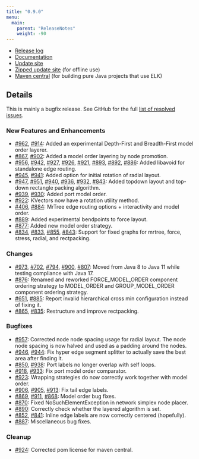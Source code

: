 ```yaml
---
title: "0.9.0"
menu:
  main:
    parent: "ReleaseNotes"
    weight: -90
---
```


* [Release log](https://projects.eclipse.org/projects/modeling.elk/releases/0.9.0)
* [Documentation](https://download.eclipse.org/elk/updates/releases/0.9.0/elk-0.9.0-docs.zip)
* [Update site](https://download.eclipse.org/elk/updates/releases/0.9.0/)
* [Zipped update site](https://download.eclipse.org/elk/updates/releases/0.9.0/elk-0.9.0.zip) (for offline use)
* [Maven central](https://repo.maven.apache.org/maven2/org/eclipse/elk/) (for building pure Java projects that use ELK)



## Details

This is mainly a bugfix release. See GitHub for the full [list of resolved issues](https://github.com/eclipse/elk/milestone/15?closed=1).


### New Features and Enhancements

* [#962](https://github.com/eclipse/elk/pull/962), [#914](https://github.com/eclipse/elk/pull/914): Added an experimental Depth-First and Breadth-First model order layerer.
* [#867](https://github.com/eclipse/elk/pull/867), [#902](https://github.com/eclipse/elk/pull/902/): Added a model order layering by node promotion.
* [#956](https://github.com/eclipse/elk/pull/956), [#942](https://github.com/eclipse/elk/pull/942), [#927](https://github.com/eclipse/elk/pull/927), [#926](https://github.com/eclipse/elk/pull/926), [#921](https://github.com/eclipse/elk/pull/921), [#893](https://github.com/eclipse/elk/pull/893), [#892](https://github.com/eclipse/elk/pull/892), [#886](https://github.com/eclipse/elk/pull/886): Added libavoid for standalone edge routing.
* [#945](https://github.com/eclipse/elk/pull/945), [#941](https://github.com/eclipse/elk/pull/941): Added option for initial rotation of radial layout.
* [#947](https://github.com/eclipse/elk/issues/947), [#951](https://github.com/eclipse/elk/pull/951), [#940](https://github.com/eclipse/elk/pull/940), [#936](https://github.com/eclipse/elk/pull/936), [\#932,](https://github.com/eclipse/elk/pull/932) [#843](https://github.com/eclipse/elk/pull/843): Added topdown layout and top-down rectangle packing algorithm.
* [#939](https://github.com/eclipse/elk/pull/939), [#930](https://github.com/eclipse/elk/issues/930): Added port model order.
* [#922](https://github.com/eclipse/elk/pull/922): KVectors now have a rotation utility method.
* [#406](https://github.com/eclipse/elk/issues/406), [#884](https://github.com/eclipse/elk/pull/884): MrTree edge routing options + interactivity and model order.
* [#889](https://github.com/eclipse/elk/pull/889): Added experimental bendpoints to force layout.
* [#877:](https://github.com/eclipse/elk/pull/877) Added new model order strategy. 
* [#834](https://github.com/eclipse/elk/pull/834), [#833](https://github.com/eclipse/elk/issues/833), [#855](https://github.com/eclipse/elk/pull/855), [#843](https://github.com/eclipse/elk/pull/843):  Support for fixed graphs for mrtree, force, stress, radial, and rectpacking.

### Changes

- [#973](https://github.com/eclipse/elk/pull/973), [#702](https://github.com/eclipse/elk/issues/702), [#794](https://github.com/eclipse/elk/issues/794), [#900](https://github.com/eclipse/elk/pull/900), [#807](https://github.com/eclipse/elk/issues/807): Moved from Java 8 to Java 11 while testing compliance with Java 17.
-  [#876](https://github.com/eclipse/elk/pull/876): Renamed and reworked FORCE_MODEL_ORDER component ordering strategy to MODEL_ORDER and GROUP_MODEL_ORDER component ordering strategy.
- [#651](https://github.com/eclipse/elk/issues/651), [#885](https://github.com/eclipse/elk/pull/885): Report invalid hierarchical cross min configuration instead of fixing it.
- [#865](https://github.com/eclipse/elk/pull/865), [#835](https://github.com/eclipse/elk/pull/835): Restructure and improve rectpacking.


### Bugfixes

* [#957](https://github.com/eclipse/elk/pull/957): Corrected node node spacing usage for radial layout. The node node spacing is now halved and used as a padding around the nodes.
* [#946](https://github.com/eclipse/elk/pull/946/), [#944](https://github.com/eclipse/elk/issues/944): Fix hyper edge segment splitter to actually save the best area after finding it.
* [#850](https://github.com/eclipse/elk/issues/850), [#938](https://github.com/eclipse/elk/pull/938): Port labels no longer overlap with self loops.
* [#918](https://github.com/eclipse/elk/issues/918), [#933](https://github.com/eclipse/elk/pull/933): Fix port model order comparator.
* [#923](https://github.com/eclipse/elk/pull/923): Wrapping strategies do now correctly work together with model order.
* [#906](https://github.com/eclipse/elk/pull/906), [#905](https://github.com/eclipse/elk/issues/905), [#913](https://github.com/eclipse/elk/pull/913): Fix tail edge labels.
* [#869](https://github.com/eclipse/elk/issues/869), [#911](https://github.com/eclipse/elk/pull/911), [#868](https://github.com/eclipse/elk/issues/868):  Model order bug fixes.
* [#870](https://github.com/eclipse/elk/issues/870): Fixed NoSuchElementException in network simplex node placer.
* [#890](https://github.com/eclipse/elk/pull/890): Correctly check whether the layered algorithm is set.
* [#852](https://github.com/eclipse/elk/pull/852), [#841](https://github.com/eclipse/elk/issues/841): Inline edge labels are now correctly centered (hopefully).
* [#887](https://github.com/eclipse/elk/issues/887): Miscellaneous bug fixes.

### Cleanup

- [#924](https://github.com/eclipse/elk/pull/924): Corrected pom license for maven central.




